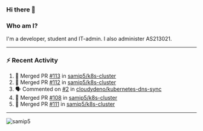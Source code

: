 ### Hi there 👋

### Who am I?
I'm a developer, student and IT-admin. I also administer AS213021.

---
### :zap: Recent Activity
<!--START_SECTION:activity-->
1. 🎉 Merged PR [#113](https://github.com/samip5/k8s-cluster/pull/113) in [samip5/k8s-cluster](https://github.com/samip5/k8s-cluster)
2. 🎉 Merged PR [#112](https://github.com/samip5/k8s-cluster/pull/112) in [samip5/k8s-cluster](https://github.com/samip5/k8s-cluster)
3. 🗣 Commented on [#2](https://github.com/cloudydeno/kubernetes-dns-sync/issues/2) in [cloudydeno/kubernetes-dns-sync](https://github.com/cloudydeno/kubernetes-dns-sync)
4. 🎉 Merged PR [#108](https://github.com/samip5/k8s-cluster/pull/108) in [samip5/k8s-cluster](https://github.com/samip5/k8s-cluster)
5. 🎉 Merged PR [#111](https://github.com/samip5/k8s-cluster/pull/111) in [samip5/k8s-cluster](https://github.com/samip5/k8s-cluster)
<!--END_SECTION:activity-->
---

<img align="center" src="https://github-readme-stats.vercel.app/api?username=samip5&show_icons=true" alt="samip5" />
